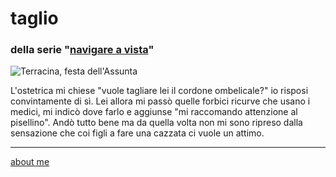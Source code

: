 # taglio
### della serie "[navigare a vista](navigareavista.md)"  

![](https://live.staticflickr.com/65535/52732567955_21fba66292_z.jpg "Terracina, festa dell'Assunta")  

L'ostetrica mi chiese "vuole tagliare lei il cordone ombelicale?" io risposi convintamente di sì. Lei allora mi passò quelle forbici ricurve che usano i medici, mi indicò dove farlo e aggiunse "mi raccomando attenzione al pisellino". Andò tutto bene ma da quella volta non mi sono ripreso dalla sensazione che coi figli a fare una cazzata ci vuole un attimo.  

---    
[about me](https://about.me/cacioman)  
